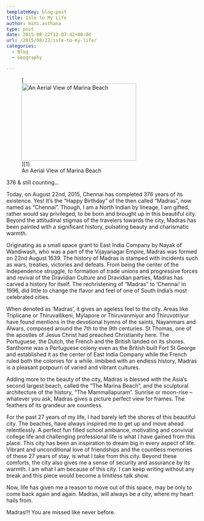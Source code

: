 ```yaml
---
templateKey: blog-post
title: Isle to My Life
author: mini.asthana
type: post
date: 2015-08-22T12:07:42+00:00
url: /2015/08/22/isle-to-my-life/
categories:
  - Blog
  - Geography

---
```

<figure id="attachment_516" aria-describedby="caption-attachment-516" style="width: 300px" class="wp-caption aligncenter">[<img class="size-medium wp-image-516" src="https://i2.wp.com/ilaasthana.in/wp-content/uploads/2015/08/An-aerial-view-of-Marina-beach-300x202.jpg?resize=300%2C202" alt="An Aerial View of Marina Beach" width="300" height="202" data-recalc-dims="1" />][1]<figcaption id="caption-attachment-516" class="wp-caption-text">An Aerial View of Marina Beach</figcaption></figure> 

376 & still counting…

Today, on August 22nd, 2015, Chennai has completed 376 years of its existence. Yes! It’s the “Happy Birthday” of the then called “Madras”, now named as “Chennai”. Though, I am a North Indian by lineage, I am gifted, rather would say privileged, to be born and brought up in this beautiful city. Beyond the attitudinal stigmas of the travelers towards the city, Madras has been painted with a significant history, pulsating beauty and charismatic warmth. 

Originating as a small space grant to East India Company by Nayak of Wandiwash, who was a part of the Vijayanagar Empire, Madras was formed on 22nd August 1639. The history of Madras is stamped with incidents such as wars, treaties, victories and defeats. From being the center of the Independence struggle, to formation of trade unions and progressive forces and revival of the Dravidian Culture and Dravidian parties, Madras has carved a history for itself. The rechristening of “Madras” to ‘Chennai’ in 1996, did little to change the flavor and feel of one of South India’s most celebrated cities. 

When denoted as ‘Madras’, it gives an ageless feel to the city. Areas like Triplicane or Thiruvallikeni, Mylapore or Thiruvanmiyur and Thiruvotriyur have found mentions in the devotional hymns of the saints, Nayanmars and Alwars, composed around the 7th to the 9th centuries. St Thomas, one of the apostles of Jesus Christ had preached Christianity here. The Portuguese, the Dutch, the French and the British landed on its shores. Santhome was a Portuguese colony even as the British built Fort St George and established it as the center of East India Company while the French ruled both the colonies for a while. Imbibed with an endless history, Madras is a pleasant potpourri of varied and vibrant cultures.

Adding more to the beauty of the city, Madras is blessed with the Asia’s second largest beach, called the “The Marina Beach”, and the sculptural architecture of the history, “The Mammallapuram”. Sunrise or moon-rise – whatever you ask, Madras gives a picture perfect view for frames. The feathers of its grandeur are countless.

For the past 27 years of my life, I had barely left the shores of this beautiful city. The beaches, have always inspired me to get up and move ahead relentlessly. A perfect fun filled school ambiance, motivating and convivial college life and challenging professional life is what I have gained from this place. This city has been an inspiration to dream big in every aspect of life. Vibrant and unconditional love of friendships and the countless memories of these 27 years of stay, is what I take from this city. Beyond these comforts, the city also gives me a sense of security and assurance by its warmth. I am what I am because of this city. I can keep writing without any break and this piece would become a limitless talk show. 

Now, life has given me a reason to move out of this space, may be only to come back again and again. Madras, will always be a city, where my heart hails from.

Madras!!! You are missed like never before.

 [1]: https://i1.wp.com/ilaasthana.in/wp-content/uploads/2015/08/An-aerial-view-of-Marina-beach.jpg